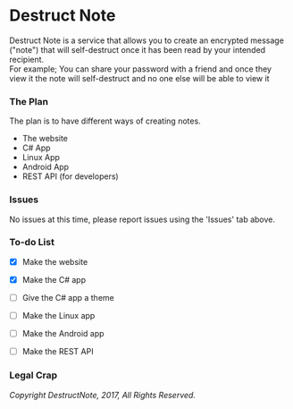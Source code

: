 # Destruct Note 
Destruct Note is a service that allows you to create an encrypted message ("note") that will self-destruct once it has been read by your intended recipient.<br>For example; You can share your password with a friend and once they view it the note will self-destruct and no one else will be able to view it<br>  
  
### The Plan  
The plan is to have different ways of creating notes. 
- The website 
- C# App 
- Linux App 
- Android App 
- REST API (for developers) 
  
### Issues  
No issues at this time, please report issues using the 'Issues' tab above. 
  
### To-do List  
- [X] Make the website 
- [X] Make the C# app 
- [ ] Give the C# app a theme 
- [ ] Make the Linux app 
- [ ] Make the Android app 
- [ ] Make the  REST API 
 
  
### Legal Crap  
*Copyright DestructNote, 2017, All Rights Reserved.*<br>  
